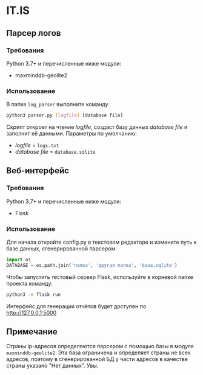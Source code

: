 # IT.IS

## Парсер логов

### Требования

Python 3.7+ и перечисленные ниже модули:
- maxminddb-geolite2

### Использование

В папке `log_parser` выполните команду
```bash
python3 parser.py [logfile] [database file]
```
Скрипт откроет на чтение _logfile_, создаст базу данных _database file_ и заполнит её данными.
Параметры по умолчанию:
- _logfile_ = `logs.txt`
- _database file_ = `database.sqlite`

## Веб-интерфейс

### Требования

Python 3.7+ и перечисленные ниже модули:
- Flask

### Использование

Для начала откройте config.py в текстовом редакторе и измените путь к базе данных, сгенерированной парсером.
```python
import os
DATABASE = os.path.join('папка', 'другая папка', 'база.sqlite')
```

Чтобы запустить тестовый сервер Flask, используйте в корневой папке проекта команду:
```bash
python3 -m flask run
```
Интерфейс для генерации отчётов будет доступен по http://127.0.0.1:5000

## Примечание

Страны ip-адресов определяются парсером с помощью базы в модуле `maxminddb-geolite2`. Эта база ограничена и определяет страны не всех адресов, поэтому в сгенерированной БД у части адресов в качестве страны указано "Нет данных". Увы.